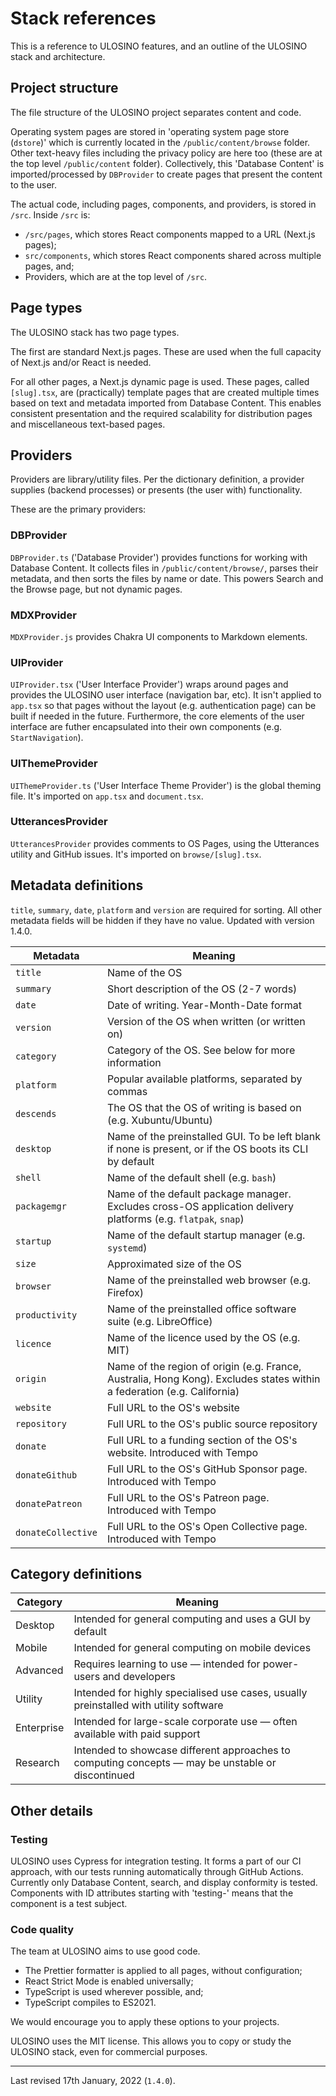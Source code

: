# Stack references

This is a reference to ULOSINO features, and an outline of the ULOSINO stack and architecture.

## Project structure

The file structure of the ULOSINO project separates content and code.

Operating system pages are stored in 'operating system page store (`dstore`)' which is currently located in the `/public/content/browse` folder. Other text-heavy files including the privacy policy are here too (these are at the top level `/public/content` folder). Collectively, this 'Database Content' is imported/processed by `DBProvider` to create pages that present the content to the user.

The actual code, including pages, components, and providers, is stored in `/src`. Inside `/src` is:

- `/src/pages`, which stores React components mapped to a URL (Next.js pages);
- `src/components`, which stores React components shared across multiple pages, and;
- Providers, which are at the top level of `/src`.

## Page types

The ULOSINO stack has two page types.

The first are standard Next.js pages. These are used when the full capacity of Next.js and/or React is needed.

For all other pages, a Next.js dynamic page is used. These pages, called `[slug].tsx`, are (practically) template pages that are created multiple times based on text and metadata imported from Database Content. This enables consistent presentation and the required scalability for distribution pages and miscellaneous text-based pages.

## Providers

Providers are library/utility files. Per the dictionary definition, a provider supplies (backend processes) or presents (the user with) functionality.

These are the primary providers:

### DBProvider

`DBProvider.ts` ('Database Provider') provides functions for working with Database Content. It collects files in `/public/content/browse/`, parses their metadata, and then sorts the files by name or date. This powers Search and the Browse page, but not dynamic pages.

### MDXProvider

`MDXProvider.js` provides Chakra UI components to Markdown elements.

### UIProvider

`UIProvider.tsx` ('User Interface Provider') wraps around pages and provides the ULOSINO user interface (navigation bar, etc). It isn't applied to `app.tsx` so that pages without the layout (e.g. authentication page) can be built if needed in the future. Furthermore, the core elements of the user interface are futher encapsulated into their own components (e.g. `StartNavigation`).

### UIThemeProvider

`UIThemeProvider.ts` ('User Interface Theme Provider') is the global theming file. It's imported on `app.tsx` and `document.tsx`.

### UtterancesProvider

`UtterancesProvider` provides comments to OS Pages, using the Utterances utility and GitHub issues. It's imported on `browse/[slug].tsx`.

## Metadata definitions

`title`, `summary`, `date`, `platform` and `version` are required for sorting. All other metadata fields will be hidden if they have no value. Updated with version 1.4.0.

| Metadata           | Meaning                                                                                                                 |
| ------------------ | ----------------------------------------------------------------------------------------------------------------------- |
| `title`            | Name of the OS                                                                                                          |
| `summary`          | Short description of the OS (2-7 words)                                                                                 |
| `date`             | Date of writing. Year-Month-Date format                                                                                 |
| `version`          | Version of the OS when written (or written on)                                                                          |
| `category`         | Category of the OS. See below for more information                                                                      |
| `platform`         | Popular available platforms, separated by commas                                                                        |
| `descends`         | The OS that the OS of writing is based on (e.g. Xubuntu/Ubuntu)                                                         |
| `desktop`          | Name of the preinstalled GUI. To be left blank if none is present, or if the OS boots its CLI by default                |
| `shell`            | Name of the default shell (e.g. `bash`)                                                                                 |
| `packagemgr`       | Name of the default package manager. Excludes cross-OS application delivery platforms (e.g. `flatpak`, `snap`)          |
| `startup`          | Name of the default startup manager (e.g. `systemd`)                                                                    |
| `size`             | Approximated size of the OS                                                                                             |
| `browser`          | Name of the preinstalled web browser (e.g. Firefox)                                                                     |
| `productivity`     | Name of the preinstalled office software suite (e.g. LibreOffice)                                                       |
| `licence`          | Name of the licence used by the OS (e.g. MIT)                                                                           |
| `origin`           | Name of the region of origin (e.g. France, Australia, Hong Kong). Excludes states within a federation (e.g. California) |
| `website`          | Full URL to the OS's website                                                                                            |
| `repository`       | Full URL to the OS's public source repository                                                                           |
| `donate`           | Full URL to a funding section of the OS's website. Introduced with Tempo                                                |
| `donateGithub`     | Full URL to the OS's GitHub Sponsor page. Introduced with Tempo                                                         |
| `donatePatreon`    | Full URL to the OS's Patreon page. Introduced with Tempo                                                                |
| `donateCollective` | Full URL to the OS's Open Collective page. Introduced with Tempo                                                        |

## Category definitions

| Category   | Meaning                                                                                           |
| ---------- | ------------------------------------------------------------------------------------------------- |
| Desktop    | Intended for general computing and uses a GUI by default                                          |
| Mobile     | Intended for general computing on mobile devices                                                  |
| Advanced   | Requires learning to use — intended for power-users and developers                                |
| Utility    | Intended for highly specialised use cases, usually preinstalled with utility software             |
| Enterprise | Intended for large-scale corporate use — often available with paid support                        |
| Research   | Intended to showcase different approaches to computing concepts — may be unstable or discontinued |

## Other details

### Testing

ULOSINO uses Cypress for integration testing. It forms a part of our CI approach, with our tests running automatically through GitHub Actions. Currently only Database Content, search, and display conformity is tested. Components with ID attributes starting with 'testing-' means that the component is a test subject.

### Code quality

The team at ULOSINO aims to use good code.

- The Prettier formatter is applied to all pages, without configuration;
- React Strict Mode is enabled universally;
- TypeScript is used wherever possible, and;
- TypeScript compiles to ES2021.

We would encourage you to apply these options to your projects.

ULOSINO uses the MIT license. This allows you to copy or study the ULOSINO stack, even for commercial purposes.

---

Last revised 17th January, 2022 (`1.4.0`).
